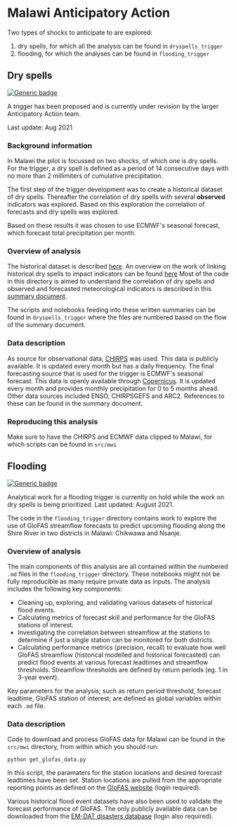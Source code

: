 # Malawi Anticipatory Action

Two types of shocks to anticipate to are explored:
1) dry spells, for which all the analysis can be found in `dryspells_trigger`
2) flooding, for which the analyses can be found in `flooding_trigger`

## Dry spells

[![Generic badge](https://img.shields.io/badge/STATUS-UNDER%20REVISION-%23CCCCCC)](https://shields.io/)

A trigger has been proposed and is currently under revision by the larger Anticipatory Action team. 

Last update: Aug 2021

### Background information
In Malawi the pilot is focussed on two shocks, of which one is dry spells. For the trigger, a dry spell is defined as
a period of 14 consecutive days with no more than 2 millimiters of cumulative precipitation. 

The first step of the trigger development was to create a historical dataset of dry spells. 
Thereafter the correlation of dry spells with several **observed** indicators was explored. 
Based on this exploration the correlation of forecasts and dry spells was explored. 

Based on these results it was chosen to use ECMWF's seasonal forecast, 
which forecast total precipitation per month. 

### Overview of analysis 
The historical dataset is described [here](https://ocha-dap.github.io/pa-anticipatory-action/analyses/mwi/docs/mwi_historical_dry_spells_description.html).
An overview on the work of linking historical dry spells to impact indicators can be found [here](https://ocha-dap.github.io/pa-anticipatory-action/analyses/mwi/docs/mwi_impact_summary.html) 
Most of the code in this directory is aimed to understand the correlation of dry spells and 
observed and forecasted meteorological indicators is described in this [summary document](https://ocha-dap.github.io/pa-anticipatory-action/analyses/mwi/docs/mwi_dry_spells_indicator_analyses.html).  

The scripts and notebooks feeding into these written summaries can be found in `dryspells_trigger` 
where the files are numbered based on the flow of the summary document.  

### Data description
As source for observational data, [CHIRPS](https://www.chc.ucsb.edu/data/chirps) was used. 
This data is publicly available. It is updated every month but has a daily frequency.
The final forecasting source that is used for the trigger is ECMWF's seasonal forecast. 
This data is openly available through [Copernicus](https://cds.climate.copernicus.eu/cdsapp#!/dataset/seasonal-monthly-single-levels?tab=overview). 
It is updated every month and provides monthly precipitation for 0 to 5 months ahead. 
Other data sources included ENSO, CHIRPSGEFS and ARC2. References to these can be found in the summary document. 

### Reproducing this analysis
Make sure to have the CHIRPS and ECMWF data clipped to Malawi, for which scripts can be found in `src/mwi`

## Flooding

[![Generic badge](https://img.shields.io/badge/STATUS-ON%20HOLD-%23F2645A)](https://shields.io/)

Analytical work for a flooding trigger is currently on hold while the work on dry spells is being prioritized. Last updated: August 2021.

The code in the ```flooding_trigger``` directory contains work to explore the use of GloFAS streamflow forecasts to predict upcoming flooding along the Shire River in two districts in Malawi: Chikwawa and Nsanje. 

### Overview of analysis

The main components of this analysis are all contained within the numbered ```.md``` files in the ```flooding_trigger``` directory. These notebooks might not be fully reproducible as many require private data as inputs. The analysis includes the following key components: 

- Cleaning up, exploring, and validating various datasets of historical flood events.
- Calculating metrics of forecast skill and performance for the GloFAS stations of interest.
- Investigating the correlation between streamflow at the stations to determine if just a single station can be monitored for both districts.
- Calculating performance metrics (precision, recall) to evaluate how well GloFAS streamflow (historical modelled and historical forecasted) can predict flood events at various forecast leadtimes and streamflow thresholds. Streamflow thresholds are defined by return periods (eg. 1 in 3-year event). 

Key parameters for the analysis; such as return period threshold, forecast leadtime, GloFAS station of interest; are defined as global variables within each ```.md``` file.

### Data description

Code to download and process GloFAS data for Malawi can be found in the ```src/mwi``` directory, from within which you should run:  

```
python get_glofas_data.py
```

In this script, the paramaters for the station locations and desired forecast leadtimes have been set. Station locations are pulled from the appropriate reporting points as defined on the [GloFAS website](https://www.globalfloods.eu/glofas-forecasting/) (login required).

Various historical flood event datasets have also been used to validate the forecast performance of GloFAS. The only publicly available data can be downloaded from the [EM-DAT disasters database](https://public.emdat.be/) (login also required). 